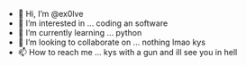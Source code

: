 - 👋 Hi, I’m @ex0lve 
- 👀 I’m interested in ... coding an software
- 🌱 I’m currently learning ... python
- 💞️ I’m looking to collaborate on ... nothing lmao kys
- 📫 How to reach me ... kys with a gun and ill see you in hell

<!---
ex0lve/ex0lve is a ✨ special ✨ repository because its `README.md` (this file) appears on your GitHub profile.
You can click the Preview link to take a look at your changes.
--->
